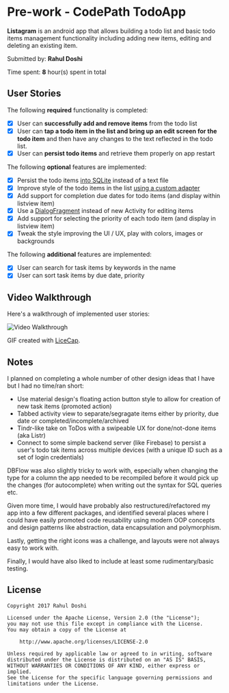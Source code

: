 # Pre-work - CodePath TodoApp

**Listagram** is an android app that allows building a todo list and basic todo items management functionality including adding new items, editing and deleting an existing item.

Submitted by: **Rahul Doshi**

Time spent: **8** hour(s) spent in total

## User Stories

The following **required** functionality is completed:

* [x] User can **successfully add and remove items** from the todo list
* [x] User can **tap a todo item in the list and bring up an edit screen for the todo item** and then have any changes to the text reflected in the todo list.
* [x] User can **persist todo items** and retrieve them properly on app restart

The following **optional** features are implemented:

* [x] Persist the todo items [into SQLite](http://guides.codepath.com/android/Persisting-Data-to-the-Device#sqlite) instead of a text file
* [x] Improve style of the todo items in the list [using a custom adapter](http://guides.codepath.com/android/Using-an-ArrayAdapter-with-ListView)
* [x] Add support for completion due dates for todo items (and display within listview item)
* [x] Use a [DialogFragment](http://guides.codepath.com/android/Using-DialogFragment) instead of new Activity for editing items
* [x] Add support for selecting the priority of each todo item (and display in listview item)
* [x] Tweak the style improving the UI / UX, play with colors, images or backgrounds

The following **additional** features are implemented:

* [x] User can search for task items by keywords in the name
* [x] User can sort task items by due date, priority

## Video Walkthrough 

Here's a walkthrough of implemented user stories:

<img src='http://i.imgur.com/rou3nIh.gifv' title='Video Walkthrough' width='' alt='Video Walkthrough' />

GIF created with [LiceCap](http://www.cockos.com/licecap/).

## Notes

I planned on completing a whole number of other design ideas that I have but I had no time/ran short:

* Use material design's floating action button style to allow for creation of new task items (promoted action)
* Tabbed activity view to separate/segragate items either by priority, due date or completed/incomplete/archived
* Tindr-like take on ToDos with a swipeable UX for done/not-done items (aka Listr)
* Connect to some simple backend server (like Firebase) to persist a user's todo tak items across multiple devices (with a unique ID such as a set of login credentials)

DBFlow was also slightly tricky to work with, especially when changing the type for a column the app needed to be recompiled before it would pick up the changes (for autocomplete) when writing out the syntax for SQL queries etc.

Given more time, I would have probably also restructured/refactored my app into a few different packages, and identified several places where I could have easily promoted code reusability using modern OOP concepts and design patterns like abstraction, data encapsulation and polymorphism.

Lastly, getting the right icons was a challenge, and layouts were not always easy to work with.

Finally, I would have also liked to include at least some rudimentary/basic testing.

## License

    Copyright 2017 Rahul Doshi

    Licensed under the Apache License, Version 2.0 (the "License");
    you may not use this file except in compliance with the License.
    You may obtain a copy of the License at

        http://www.apache.org/licenses/LICENSE-2.0

    Unless required by applicable law or agreed to in writing, software
    distributed under the License is distributed on an "AS IS" BASIS,
    WITHOUT WARRANTIES OR CONDITIONS OF ANY KIND, either express or implied.
    See the License for the specific language governing permissions and
    limitations under the License.
